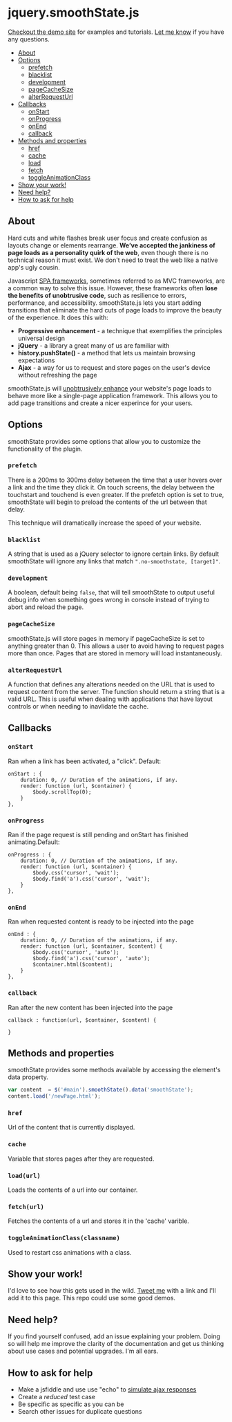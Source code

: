 jquery.smoothState.js
===============
[Checkout the demo site](http://weblinc.github.io/jquery.smoothState.js/index.html) for examples and tutorials. [Let me know](https://twitter.com/tayokoart) if you have any questions.

* [About](#about)
* [Options](#options)
	* [prefetch](#prefetch)
	* [blacklist](#blacklist)
	* [development](#development)
	* [pageCacheSize](#pagecachesize)
	* [alterRequestUrl](#alterrequesturl)
* [Callbacks](#callbacks)
	* [onStart](#onstart)
	* [onProgress](#onprogress)
	* [onEnd](#onend)
	* [callback](#callback)
* [Methods and properties](#methods-and-properties)
	* [href](#href)
	* [cache](#cache)
	* [load](#loadurl)
	* [fetch](#fetchurl)
	* [toggleAnimationClass](#toggleanimationclassclassname)
* [Show your work!](#show-your-work)
* [Need help?](#need-help)
* [How to ask for help](#how-to-ask-for-help)


## About

Hard cuts and white flashes break user focus and create confusion as layouts change or elements rearrange. **We’ve accepted the jankiness of page loads as a personality quirk of the web**, even though there is no technical reason it must exist. We don't need to treat the web like a native app's ugly cousin.

Javascript [SPA frameworks](http://en.wikipedia.org/wiki/Single-page_application), sometimes referred to as MVC frameworks, are a common way to solve this issue. However, these frameworks often **lose the benefits of unobtrusive code**, such as resilience to errors, performance, and accessibility. smoothState.js lets you start adding transitions that eliminate the hard cuts of page loads to improve the beauty of the experience. It does this with:

* **Progressive enhancement** - a technique that exemplifies the principles universal design
* **jQuery** - a library a great many of us are familiar with
* **history.pushState()** - a method that lets us maintain browsing expectations
* **Ajax** - a way for us to  request and store pages on the user's device without refreshing the page

smoothState.js will [unobtrusively enhance](http://en.wikipedia.org/wiki/Unobtrusive_JavaScript) your website's page loads to behave more like a single-page application framework. This allows you to add page transitions and create a nicer experince for your users.

## Options
smoothState provides some options that allow you to customize the functionality of the plugin.

### `prefetch`
There is a 200ms to 300ms delay between the time that a user hovers over a link and the time they click it. On touch screens, the delay between the touchstart and touchend is even greater. If the prefetch option is set to true, smoothState will begin to preload the contents of the url between that delay.

This technique will dramatically increase the speed of your website.

### `blacklist`
A string that is used as a jQuery selector to ignore certain links. By default smoothState will ignore any links that match `".no-smoothstate, [target]"`.

### `development`
A boolean, default being `false`, that will tell smoothState to output useful debug info when something goes wrong in console instead of trying to abort and reload the page. 

### `pageCacheSize`
smoothState.js will store pages in memory if pageCacheSize is set to anything greater than 0. This allows a user to avoid having to request pages more than once. Pages that are stored in memory will load instantaneously.

### `alterRequestUrl`
A function that defines any alterations needed on the URL that is used to request content from the server. The function should return a string that is a valid URL. This is useful when dealing with applications that have layout controls or when needing to inavlidate the cache.

## Callbacks

### `onStart`
Ran when a link has been activated, a "click". Default:

```Javanscript
onStart : {
    duration: 0, // Duration of the animations, if any.
    render: function (url, $container) {
        $body.scrollTop(0);
    }
},
```

### `onProgress`
Ran if the page request is still pending and onStart has finished animating.Default:
```Javanscript
onProgress : {
    duration: 0, // Duration of the animations, if any.
    render: function (url, $container) {
        $body.css('cursor', 'wait');
        $body.find('a').css('cursor', 'wait');
    }
},
```

### `onEnd`
Ran when requested content is ready to be injected into the page
```Javanscript
onEnd : {
    duration: 0, // Duration of the animations, if any.
    render: function (url, $container, $content) {
        $body.css('cursor', 'auto');
        $body.find('a').css('cursor', 'auto');
        $container.html($content);
    }
},
```

### `callback`
Ran after the new content has been injected into the page
```Javanscript
callback : function(url, $container, $content) {

}
```

## Methods and properties
smoothState provides some methods available by accessing the element's data property.

```javascript
var content  = $('#main').smoothState().data('smoothState');
content.load('/newPage.html');

```

### `href`
Url of the content that is currently displayed.

### `cache`
Variable that stores pages after they are requested.

### `load(url)`
Loads the contents of a url into our container.

### `fetch(url)`
Fetches the contents of a url and stores it in the 'cache' varible.

### `toggleAnimationClass(classname)`
Used to restart css animations with a class.


## Show your work!
I'd love to see how this gets used in the wild. [Tweet me](https://twitter.com/tayokoart) with a link and I'll add it to this page. This repo could use some good demos.


## Need help?

If you find yourself confused, add an issue explaining your problem. Doing so will help me improve the clarity of the documentation and get us thinking about use cases and potential upgrades. I'm all ears.

## How to ask for help
* Make a jsfiddle and use use "echo" to [simulate ajax responses](http://doc.jsfiddle.net/use/echo.html)
* Create a *reduced* test case
* Be specific as specific as you can be
* Search other issues for duplicate questions

